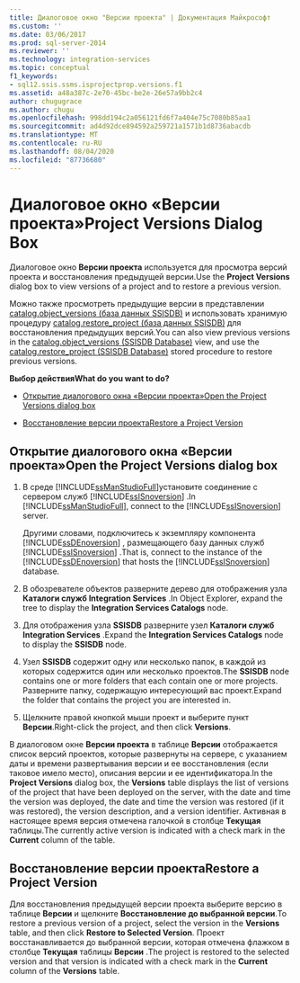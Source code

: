 ```yaml
---
title: Диалоговое окно "Версии проекта" | Документация Майкрософт
ms.custom: ''
ms.date: 03/06/2017
ms.prod: sql-server-2014
ms.reviewer: ''
ms.technology: integration-services
ms.topic: conceptual
f1_keywords:
- sql12.ssis.ssms.isprojectprop.versions.f1
ms.assetid: a48a387c-2e70-45bc-be2e-26e57a9bb2c4
author: chugugrace
ms.author: chugu
ms.openlocfilehash: 998dd194c2a056121fd6f7a404e75c7080b85aa1
ms.sourcegitcommit: ad4d92dce894592a259721a1571b1d8736abacdb
ms.translationtype: MT
ms.contentlocale: ru-RU
ms.lasthandoff: 08/04/2020
ms.locfileid: "87736680"
---
```

# <a name="project-versions-dialog-box"></a><span data-ttu-id="fcf06-102">Диалоговое окно «Версии проекта»</span><span class="sxs-lookup"><span data-stu-id="fcf06-102">Project Versions Dialog Box</span></span>
  <span data-ttu-id="fcf06-103">Диалоговое окно **Версии проекта** используется для просмотра версий проекта и восстановления предыдущей версии.</span><span class="sxs-lookup"><span data-stu-id="fcf06-103">Use the **Project Versions** dialog box to view versions of a project and to restore a previous version.</span></span>  
  
 <span data-ttu-id="fcf06-104">Можно также просмотреть предыдущие версии в представлении [catalog.object_versions (база данных SSISDB)](/sql/integration-services/system-views/catalog-object-versions-ssisdb-database) и использовать хранимую процедуру [catalog.restore_project (база данных SSISDB)](/sql/integration-services/system-stored-procedures/catalog-restore-project-ssisdb-database) для восстановления предыдущих версий.</span><span class="sxs-lookup"><span data-stu-id="fcf06-104">You can also view previous versions in the [catalog.object_versions &#40;SSISDB Database&#41;](/sql/integration-services/system-views/catalog-object-versions-ssisdb-database) view, and use the [catalog.restore_project &#40;SSISDB Database&#41;](/sql/integration-services/system-stored-procedures/catalog-restore-project-ssisdb-database) stored procedure to restore previous versions.</span></span>  
  
 <span data-ttu-id="fcf06-105">**Выбор действия**</span><span class="sxs-lookup"><span data-stu-id="fcf06-105">**What do you want to do?**</span></span>  
  
-   [<span data-ttu-id="fcf06-106">Открытие диалогового окна «Версии проекта»</span><span class="sxs-lookup"><span data-stu-id="fcf06-106">Open the Project Versions dialog box</span></span>](#open_dialog)  
  
-   [<span data-ttu-id="fcf06-107">Восстановление версии проекта</span><span class="sxs-lookup"><span data-stu-id="fcf06-107">Restore a Project Version</span></span>](#restore)  
  
##  <a name="open-the-project-versions-dialog-box"></a><a name="open_dialog"></a> <span data-ttu-id="fcf06-108">Открытие диалогового окна «Версии проекта»</span><span class="sxs-lookup"><span data-stu-id="fcf06-108">Open the Project Versions dialog box</span></span>  
  
1.  <span data-ttu-id="fcf06-109">В среде [!INCLUDE[ssManStudioFull](../../includes/ssmanstudiofull-md.md)]установите соединение с сервером служб [!INCLUDE[ssISnoversion](../../../includes/ssisnoversion-md.md)] .</span><span class="sxs-lookup"><span data-stu-id="fcf06-109">In [!INCLUDE[ssManStudioFull](../../includes/ssmanstudiofull-md.md)], connect to the [!INCLUDE[ssISnoversion](../../../includes/ssisnoversion-md.md)] server.</span></span>  
  
     <span data-ttu-id="fcf06-110">Другими словами, подключитесь к экземпляру компонента [!INCLUDE[ssDEnoversion](../../includes/ssdenoversion-md.md)] , размещающего базу данных служб [!INCLUDE[ssISnoversion](../../../includes/ssisnoversion-md.md)] .</span><span class="sxs-lookup"><span data-stu-id="fcf06-110">That is, connect to the instance of the [!INCLUDE[ssDEnoversion](../../includes/ssdenoversion-md.md)] that hosts the [!INCLUDE[ssISnoversion](../../../includes/ssisnoversion-md.md)] database.</span></span>  
  
2.  <span data-ttu-id="fcf06-111">В обозревателе объектов разверните дерево для отображения узла **Каталоги служб Integration Services** .</span><span class="sxs-lookup"><span data-stu-id="fcf06-111">In Object Explorer, expand the tree to display the **Integration Services Catalogs** node.</span></span>  
  
3.  <span data-ttu-id="fcf06-112">Для отображения узла **SSISDB** разверните узел **Каталоги служб Integration Services** .</span><span class="sxs-lookup"><span data-stu-id="fcf06-112">Expand the **Integration Services Catalogs** node to display the **SSISDB** node.</span></span>  
  
4.  <span data-ttu-id="fcf06-113">Узел **SSISDB** содержит одну или несколько папок, в каждой из которых содержится один или несколько проектов.</span><span class="sxs-lookup"><span data-stu-id="fcf06-113">The **SSISDB** node contains one or more folders that each contain one or more projects.</span></span> <span data-ttu-id="fcf06-114">Разверните папку, содержащую интересующий вас проект.</span><span class="sxs-lookup"><span data-stu-id="fcf06-114">Expand the folder that contains the project you are interested in.</span></span>  
  
5.  <span data-ttu-id="fcf06-115">Щелкните правой кнопкой мыши проект и выберите пункт **Версии**.</span><span class="sxs-lookup"><span data-stu-id="fcf06-115">Right-click the project, and then click **Versions**.</span></span>  
  
 <span data-ttu-id="fcf06-116">В диалоговом окне **Версии проекта** в таблице **Версии** отображается список версий проектов, которые развернуты на сервере, с указанием даты и времени развертывания версии и ее восстановления (если таковое имело место), описания версии и ее идентификатора.</span><span class="sxs-lookup"><span data-stu-id="fcf06-116">In the **Project Versions** dialog box, the **Versions** table displays the list of versions of the project that have been deployed on the server, with the date and time the version was deployed, the date and time the version was restored (if it was restored), the version description, and a version identifier.</span></span> <span data-ttu-id="fcf06-117">Активная в настоящее время версия отмечена галочкой в столбце **Текущая** таблицы.</span><span class="sxs-lookup"><span data-stu-id="fcf06-117">The currently active version is indicated with a check mark in the **Current** column of the table.</span></span>  
  
##  <a name="restore-a-project-version"></a><a name="restore"></a> <span data-ttu-id="fcf06-118">Восстановление версии проекта</span><span class="sxs-lookup"><span data-stu-id="fcf06-118">Restore a Project Version</span></span>  
 <span data-ttu-id="fcf06-119">Для восстановления предыдущей версии проекта выберите версию в таблице **Версии** и щелкните **Восстановление до выбранной версии**.</span><span class="sxs-lookup"><span data-stu-id="fcf06-119">To restore a previous version of a project, select the version in the **Versions** table, and then click **Restore to Selected Version**.</span></span> <span data-ttu-id="fcf06-120">Проект восстанавливается до выбранной версии, которая отмечена флажком в столбце **Текущая** таблицы **Версии** .</span><span class="sxs-lookup"><span data-stu-id="fcf06-120">The project is restored to the selected version and that version is indicated with a check mark in the **Current** column of the **Versions** table.</span></span>  
  
  
